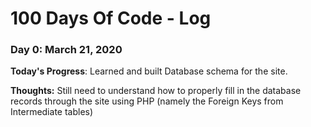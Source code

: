 # 100 Days Of Code - Log

### Day 0: March 21, 2020


**Today's Progress**: Learned and built Database schema for the site.

**Thoughts:** Still need to understand how to properly fill in the database records through the site using PHP (namely the Foreign Keys from Intermediate tables)

